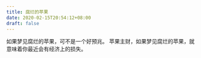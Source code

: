 ```yaml
---
title: 腐烂的苹果
date: 2020-02-15T20:54:12+08:00
draft: false
---
```


如果梦见腐烂的苹果，可不是一个好预兆。
苹果主财，如果梦见腐烂的苹果，就意味着你最近会有经济上的损失。

